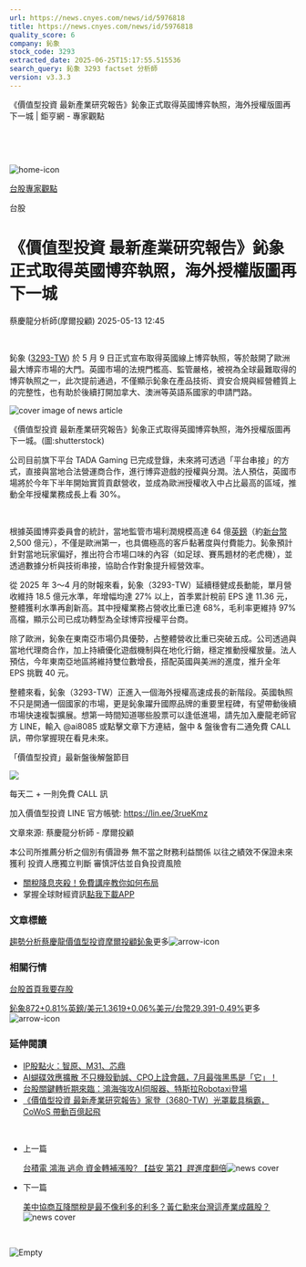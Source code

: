 ```yaml
---
url: https://news.cnyes.com/news/id/5976818
title: https://news.cnyes.com/news/id/5976818
quality_score: 6
company: 鈊象
stock_code: 3293
extracted_date: 2025-06-25T15:17:55.515536
search_query: 鈊象 3293 factset 分析師
version: v3.3.3
---
```


《價值型投資 最新產業研究報告》鈊象正式取得英國博弈執照，海外授權版圖再下一城 | 鉅亨網 - 專家觀點

‌

‌

![home-icon](/assets/icons/breadCrumb/symbol-icon-home.svg)

[台股](/news/cat/tw_stock)[專家觀點](/news/cat/stock_report)

台股

# 《價值型投資 最新產業研究報告》鈊象正式取得英國博弈執照，海外授權版圖再下一城

蔡慶龍分析師(摩爾投顧) 2025-05-13 12:45

‌

鈊象 ([3293-TW](https://www.cnyes.com/twstock/3293)) 於 5 月 9 日正式宣布取得英國線上博弈執照，等於敲開了歐洲最大博弈市場的大門。英國市場的法規門檻高、監管嚴格，被視為全球最難取得的博弈執照之一，此次提前通過，不僅顯示鈊象在產品技術、資安合規與經營體質上的完整性，也有助於後續打開加拿大、澳洲等英語系國家的申請門路。

![cover image of news article](/_next/image?url=https%3A%2F%2Fcimg.cnyes.cool%2Fprod%2Fnews%2F5976818%2Fl%2F9d940352acd278a7d97193c2cd332807.jpg&w=3840&q=75)

《價值型投資 最新產業研究報告》鈊象正式取得英國博弈執照，海外授權版圖再下一城。(圖:shutterstock)

公司目前旗下平台 TADA Gaming 已完成登錄，未來將可透過「平台串接」的方式，直接與當地合法營運商合作，進行博弈遊戲的授權與分潤。法人預估，英國市場將於今年下半年開始實質貢獻營收，並成為歐洲授權收入中占比最高的區域，推動全年授權業務成長上看 30%。

‌

根據英國博弈委員會的統計，當地監管市場利潤規模高達 64 億[英鎊](https://invest.cnyes.com/forex/detail/gbpusd)（約[新台幣](https://invest.cnyes.com/forex/detail/usdtwd) 2,500 億元），不僅是歐洲第一，也具備極高的客戶黏著度與付費能力。鈊象預計針對當地玩家偏好，推出符合市場口味的內容（如足球、賽馬題材的老虎機），並透過數據分析與技術串接，協助合作對象提升經營效率。

從 2025 年 3～4 月的財報來看，鈊象（3293-TW）延續穩健成長動能，單月營收維持 18.5 億元水準，年增幅均達 27% 以上，首季累計稅前 EPS 達 11.36 元，整體獲利水準再創新高。其中授權業務占營收比重已達 68%，毛利率更維持 97% 高檔，顯示公司已成功轉型為全球博弈授權平台商。

除了歐洲，鈊象在東南亞市場仍具優勢，占整體營收比重已突破五成。公司透過與當地代理商合作，加上持續優化遊戲機制與在地化行銷，穩定推動授權放量。法人預估，今年東南亞地區將維持雙位數增長，搭配英國與美洲的進度，推升全年 EPS 挑戰 40 元。

整體來看，鈊象（3293-TW）正進入一個海外授權高速成長的新階段。英國執照不只是開通一個國家的市場，更是鈊象躍升國際品牌的重要里程碑，有望帶動後續市場快速複製擴展。想第一時間知道哪些股票可以逢低進場，請先加入慶龍老師官方 LINE，輸入 @ai8085 或點擊文章下方連結，盤中 & 盤後會有二通免費 CALL 訊，帶你掌握現在看見未來。

「價值型投資」最新盤後解盤節目

![](https://cimg.cnyes.cool/prod/news/5976818/l/fa9d247e5413ab2b8c0ec5cd84854ed6.jpg)

每天二 + 一則免費 CALL 訊

加入價值型投資 LINE 官方帳號: <https://lin.ee/3rueKmz>

文章來源: 蔡慶龍分析師 - 摩爾投顧

本公司所推薦分析之個別有價證券 無不當之財務利益關係 以往之績效不保證未來獲利 投資人應獨立判斷 審慎評估並自負投資風險

* [關稅降息夾殺！免費講座教你如何布局](https://www.rsc.com.tw/Cnyes_RSC/SeminarBooking2025InvestmentOutlook.aspx?utm_source=anue&utm_medium=usstocks_end)
* 掌握全球財經資訊[點我下載APP](http://www.cnyes.com/app/?utm_source=mweb&utm_medium=HamMenuBanner&utm_campaign=fixed&utm_content=entr)

### 文章標籤

[趨勢分析](https://news.cnyes.com/tag/趨勢分析 "趨勢分析")[蔡慶龍](https://news.cnyes.com/tag/蔡慶龍 "蔡慶龍")[價值型投資](https://news.cnyes.com/tag/價值型投資 "價值型投資")[摩爾投顧](https://news.cnyes.com/tag/摩爾投顧 "摩爾投顧")[鈊象](https://news.cnyes.com/tag/鈊象 "鈊象")更多![arrow-icon](/assets/icons/arrows/arrow-down.svg)

### 相關行情

[台股首頁](https://www.cnyes.com/twstock)[我要存股](https://supr.link/8OHaU)

[鈊象872+0.81%](https://www.cnyes.com/twstock/3293)[英鎊/美元1.3619+0.06%](https://invest.cnyes.com/forex/detail/GBPUSD)[美元/台幣29.391-0.49%](https://invest.cnyes.com/forex/detail/USDTWD)更多![arrow-icon](/assets/icons/arrows/arrow-down.svg)

### 延伸閱讀

* [IP股點火：智原、M31、芯鼎](/news/id/6037794)
* [AI蝴碟效應擴散 不只機殼勤誠、CPO上詮會飆，7月最強黑馬是「它」！](/news/id/6036933)
* [台股關鍵轉折期來臨：鴻海強攻AI伺服器、特斯拉Robotaxi登場](/news/id/6036201)
* [《價值型投資 最新產業研究報告》家登（3680-TW）光罩載具稱霸，CoWoS 帶動百億起飛](/news/id/6035898)

‌

* 上一篇

  [台積電 鴻海 逃命 資金轉補漲股? 【益安 第2】趕進度翻倍](/news/id/5977578)![news cover](https://cimg.cnyes.cool/prod/news/5977578/m/14638afaec6ff24801ca95b1b3e0e8e9.jpg)
* 下一篇

  [美中協商互降關稅是最不像利多的利多？黃仁勳來台灣這產業成飆股？](/news/id/5975040)![news cover](https://cimg.cnyes.cool/prod/news/5975040/m/b18c116c48476530e65647ee17d1a196.jpg)

‌

![Empty](/assets/icons/skeleton/empty-image.svg)

‌